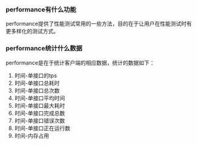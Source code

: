 ### performance有什么功能
performance提供了性能测试常用的一些方法，目的在于让用户在性能测试时有更多样化的测试方式。

### performance统计什么数据
performance是在于统计客户端的相应数据，统计的数据如下：
 1. 时间-单接口的tps
 2. 时间-单接口总耗时
 3. 时间-单接口总次数
 4. 时间-单接口平均时间
 5. 时间-单接口最大耗时
 6. 时间-单接口完成总数
 7. 时间-单接口错误次数
 8. 时间-单接口正在运行数
 0. 时间-内存占用
